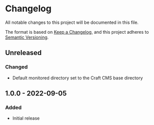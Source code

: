 # Changelog
All notable changes to this project will be documented in this file.

The format is based on [Keep a Changelog](https://keepachangelog.com/en/1.0.0/),
and this project adheres to [Semantic Versioning](https://semver.org/spec/v2.0.0.html).

## Unreleased
### Changed
- Default monitored directory set to the Craft CMS base directory


## 1.0.0 - 2022-09-05
### Added
- Initial release


[Unreleased]: https://github.com/nstCactus/craft-disk-usage-widget/compare/1.0.0...HEAD
[1.0.0]: https://github.com/nstCactus/craft-disk-usage-widget/releases/tag/1.0.0
